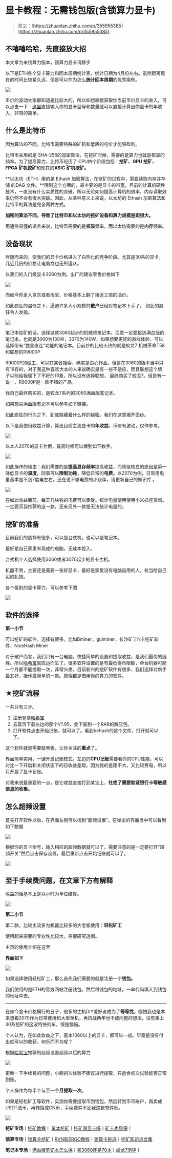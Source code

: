 <!--yml
category: 挖矿
date: 2022-06-26 00:00:00
-->

# 显卡教程：无需钱包版(含锁算力显卡)

> 原文：[https://zhuanlan.zhihu.com/p/355955385](https://zhuanlan.zhihu.com/p/355955385)

## **不嘻嘻哈哈，先直接放大招**

本文章为未锁算力版本，锁算力显卡请移步

[](https://zhuanlan.zhihu.com/p/398651881)

以下是ETH各个显卡算力和回本周期统计表，统计日期为4月份左右。虽然距离现在的时间比较紧久远，但是可以作为怎么**统计回本周期**的优秀案例。

![](img/c711125533e8a1eb04b9d353dedc824f.png)

币价的波动大家都知道是比较大的，所以如想直接获取你当前币价显卡的收入，可以点击一下：[这里](https://link.zhihu.com/?target=http%3A//hxbao.com/income)直接输入你的显卡型号和数量就可以直接计算出你显卡的年收入，非常的简单。

## 什么是比特币

因为算法的不同，比特币需要特殊的矿机和低廉的电价才能够盈利。

比特币采用的是 SHA-256的加密算法，在挖矿时候，需要的是算力也就是核显的频率。为了提高算力，比特币经历了 CPU四个阶段包括：**挖矿、GPU 挖矿、FPGA 矿机挖矿**和现在的**ASIC 矿机挖矿。**

**以太坊（ETH）用的是 Ethash 加密算法，在挖矿的过程中，需要读取内存并存储 的DAG 文件。**限制这个方面的，最主要的是显卡的带宽。目前的计算机硬件技术，一直没有什么实质性的突破。所以无论如何提高计算机的效率，内存读取效率仍然不会有很大突破。因此，从某种意义上来说，以太坊的 Ethash 加密算法和比特币的算法是完全两种方式。

**加密的算法不同，导致了比特币和以太坊的挖矿设备和算力规模差距很大。**

用通俗易懂的语言来说，比特币需要的是**核显**频率，而以太坊需要的是**内存**频率。

## 设备现状

伴随而来的，使我们的显卡价格进入了白热化的竞争阶段。尤其是30系的显卡，几近几倍的价格让电脑商也无所适从。

以我们的入门级显卡3060为例。出厂的建议零售价格如下

![](img/20023606da20f322bd25a82fd2ed7a55.png)

而如今你走入京东或者淘宝，价格基本上翻了接近三倍的溢价。

如此疯狂的溢价之下，逼迫许多大小规模的**散户**已经对笔记本下手了。 如此的疯狂令人发指。

![](img/cdec5032767ca85d461ea14ed8ff3109.png)

笔记本挖矿的话，选择这款3060起步的机械师笔记本。注意一定要挑选满血版的笔记本，也就是3060为130W，3070为140W，如果想要更好的游戏体验，可以选择带有“独显直连”功能的笔记本。目前炒的比较火热的就是蛟龙7 机械革命T58 和联想的R9000P

R9000P的做工，可以在某音搜索，确实是良心作品，但是在3060的版本当中只有16存的，对于我这种喜欢大本的人来说确实是有一些不适应，而且联想这个牌子以前给我留下了不好的印象，所以没有选择联想， 最终购买了蛟龙7。但是有一说一，R9000P是一款不错的产品。

我自己最终购买的，是蛟龙7系列的3060满血版笔记本。

如果想买满血版笔记本可以参考如下链接。

[](https://zhuanlan.zhihu.com/p/374748213)

如此疯狂的行为之下，到底隐藏着什么样的秘密。我们在这里揭开面纱。

以下是我使用收益计算，算出目前主流显卡的**年收益**。币价有波动，仅作参考。

![](img/22ad7bf68fa36f0f51d799cbb306aab0.png)

以本人2070的显卡为例，最高时候可以爆到如下数字。

![](img/1903c641c6fbf55b68708df055f925fb.png)

如此操作的理由：我们需要的是**提高显存频率**提高收益，而降低核显的原因是第一降低显卡的**温度**，同事可以**限制功耗**，降低日常的**电费**。以2070为例，日常用电量基本是不到7度电左右。还在说不够电费的小伙伴，请更新自己的知识库 。

![](img/7947c3435f135dceefbfaa7db9d1c099.png)

在如此收益面前，每天几块钱的电费可以承受。统计电量使用使用小米插座查询。一定要买我推荐的这一款，还有另外一款是无法统计电量的。

## 挖矿的准备

目前我们的选择有很多，可以是台式机，也可以是笔记本。

最好是自己家里有现成的电脑，无成本投入。

台式机个人选择使用3060或者3070起步的显卡主机。

机器不贵，主要还是需要一张好显卡，最好是家里没有电脑自用的人，权当给自己买的礼物。

各个级别的显卡算力，可以参考下图

![](img/9c3ec842a5a9e09636fc0f545c449d1b.png)

## 软件的选择

**第一小节**

可以挖矿的软件，选择有很多。比如Bminer，guiminer，长沙矿工N卡挖矿软件，NiceHash Miner

对于散户而言，我们只有一台电脑。快捷简单的设置和提取收益，是我们最优的选择。所以[哈希宝](https://link.zhihu.com/?target=http%3A//app.behash.com/reg/invite/O14BJF6q)就应运而生了。很多软件设置的是有最低提币限额，单台机器可能一个月都不能提取一次，非常头疼。目前新兴的挖矿软件有很多，我们选择对新手最友好，操作最简单的一款。原理都是借用你的算力的软件。

## ★挖矿流程

一共只有三步。

1.  注册登录[哈希宝](https://link.zhihu.com/?target=http%3A//hxbao.com/reg/invite/O14BJF6q)
2.  去首页下载左边的那个V1.95，会下载到一个RAR的解压包。
3.  打开软件点击开始记账，就可以了。看到behash的这个文件，打开就可以了。

这个软件就是需要敲黑板，让你关注的**重点**了。

[](https://link.zhihu.com/?target=http%3A//hxbao.com/reg/invite/O14BJF6q)

界面简单实用，一键开启记账模式。左边的**CPU记账**需要看你的CPU性能，可以对比一下开启和关闭状态下的日收益差距。因为我的差距不大，又比较费电，所以只开启了显卡记账。

对我来说最重要的一点，是它收益直接打到某宝上，**杜绝了需要验证银行卡等敏感信息的收集。**

## **怎么超频设置**

首先打开软件以后，在界面左侧可以找到“超频设置”。在弹出的界面当中可以看到如下数据

![](img/7f634d74e5fe9a01447363aa01140bf4.png)

根据你的显卡型号，输入相应的超频数据就可以了。需要注意的是一定要打开“超频开关”然后点击保存设置，最后重新点击开始记账就可以了。

![](img/5880169aaae8e7005e07ab3dd9cb5657.png)

## **至于手续费问题，在文章下方有解释**

收益的话基本上是以小时为单位结算。

![](img/8a8617a1d57995a6a82f82952be8607c.png)

**第二小节**

第二款，比较主流多为机器比较多的大老板使用：**轻松矿工**

使用起来需要的专业性比较大。需要研究透彻。

主页的使用介绍在这里

[](https://link.zhihu.com/?target=http%3A//www.qskg.top/)

**界面如下**

![](img/3918a44ea13c6141222a89693018917a.png)

如果选择使用轻松矿工，那么首先我们需要的就是注册一个**钱包。**

[](https://link.zhihu.com/?target=https%3A//www.ethmm.com/)

我们使用的是ETH的官方网站注册钱包。然后将钱包的地址，一串代码填入到钱包的地址中去。

* * *

在如今显卡价格横行的日子，很多的主机DIY爱好者成为了**等等党**。哪怕我也是本来想着2070作为日常使用和大型单机，再抗战两年也不成问题的想法，没有乘上30系挖矿的这波特快列车，很是懊恼。

个人认为，在如此收益之下，基本1060以上的显卡，都可以一战。毕竟是没有付出就可以的收获，何乐而不为呢？

根据[哈希宝](https://link.zhihu.com/?target=http%3A//app.behash.com/reg/invite/O14BJF6q)推荐的超频设置超频以后的算力

![](img/526ec2df4b730c4ffc6f584fbf948690.png)

更新一下手续费的问题，小额初次体验不建议进行提取，只适合初次试验能否正常到账。

个人操作为每半个与至**一个月提取一次**。

如果是轻松矿工等软件，实测你需要提取币到钱包，然后转到币币账户，再卖成USDT法币，再转换成CN币，手续费并不比我这款软件低。

![](img/3b6abb7b1e4056e6c6d8f0278a74b9e4.png)

**挖矿专场**丨[挖矿教程](https://zhuanlan.zhihu.com/p/355955385)丨 [笔本挖矿](https://zhuanlan.zhihu.com/p/360451565)丨[挖矿毁显卡吗](https://zhuanlan.zhihu.com/p/358944242)丨[矿卡也质保](https://zhuanlan.zhihu.com/p/386391253)丨

**锁算专场**丨[锁算卡挖矿](https://zhuanlan.zhihu.com/p/398651881)丨[RVN和ERGO教程](https://zhuanlan.zhihu.com/p/402971584)丨[锁算卡挑选](https://zhuanlan.zhihu.com/p/374342633)丨[挖矿知识点合集](https://www.zhihu.com/question/461044682/answer/1994951468)

**笔记本专场**丨[满血版笔记本怎么挑](https://zhuanlan.zhihu.com/p/374748213)丨[买3060还是70本](https://www.zhihu.com/question/447817962/answer/1909204347)丨[蛟龙7测评](https://zhuanlan.zhihu.com/p/369226521)丨